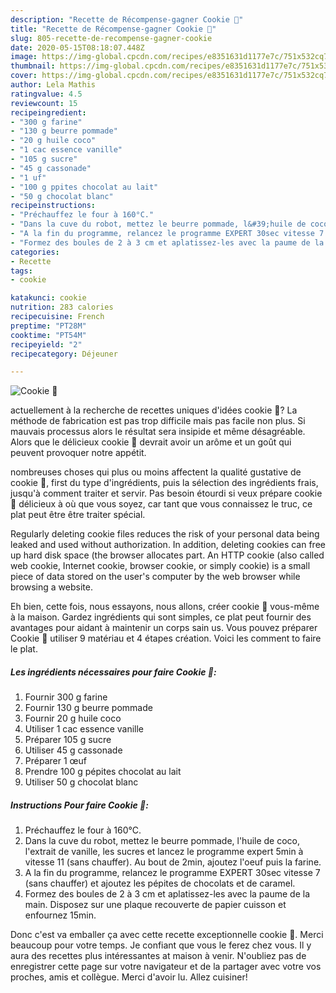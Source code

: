 ```yaml
---
description: "Recette de Récompense-gagner Cookie 🍪"
title: "Recette de Récompense-gagner Cookie 🍪"
slug: 805-recette-de-recompense-gagner-cookie
date: 2020-05-15T08:18:07.448Z
image: https://img-global.cpcdn.com/recipes/e8351631d1177e7c/751x532cq70/cookie-🍪-photo-principale-de-la-recette.jpg
thumbnail: https://img-global.cpcdn.com/recipes/e8351631d1177e7c/751x532cq70/cookie-🍪-photo-principale-de-la-recette.jpg
cover: https://img-global.cpcdn.com/recipes/e8351631d1177e7c/751x532cq70/cookie-🍪-photo-principale-de-la-recette.jpg
author: Lela Mathis
ratingvalue: 4.5
reviewcount: 15
recipeingredient:
- "300 g farine"
- "130 g beurre pommade"
- "20 g huile coco"
- "1 cac essence vanille"
- "105 g sucre"
- "45 g cassonade"
- "1 uf"
- "100 g ppites chocolat au lait"
- "50 g chocolat blanc"
recipeinstructions:
- "Préchauffez le four à 160°C."
- "Dans la cuve du robot, mettez le beurre pommade, l&#39;huile de coco, l&#39;extrait de vanille, les sucres et lancez le programme expert 5min à vitesse 11 (sans chauffer). Au bout de 2min, ajoutez l&#39;oeuf puis la farine."
- "A la fin du programme, relancez le programme EXPERT 30sec vitesse 7 (sans chauffer) et ajoutez les pépites de chocolats et de caramel."
- "Formez des boules de 2 à 3 cm et aplatissez-les avec la paume de la main. Disposez sur une plaque recouverte de papier cuisson et enfournez 15min."
categories:
- Recette
tags:
- cookie

katakunci: cookie 
nutrition: 283 calories
recipecuisine: French
preptime: "PT28M"
cooktime: "PT54M"
recipeyield: "2"
recipecategory: Déjeuner

---
```



![Cookie 🍪](https://img-global.cpcdn.com/recipes/e8351631d1177e7c/751x532cq70/cookie-🍪-photo-principale-de-la-recette.jpg)

actuellement à la recherche de recettes uniques d'idées cookie 🍪? La méthode de fabrication est pas trop difficile mais pas facile non plus. Si mauvais processus alors le résultat sera insipide et même désagréable. Alors que le délicieux cookie 🍪 devrait avoir un arôme et un goût qui peuvent provoquer notre appétit.

nombreuses choses qui plus ou moins affectent la qualité gustative de cookie 🍪, first du type d'ingrédients, puis la sélection des ingrédients frais, jusqu'à comment traiter et servir. Pas besoin étourdi si veux prépare cookie 🍪 délicieux à où que vous soyez, car tant que vous connaissez le truc, ce plat peut être être traiter spécial.

Regularly deleting cookie files reduces the risk of your personal data being leaked and used without authorization. In addition, deleting cookies can free up hard disk space (the browser allocates part. An HTTP cookie (also called web cookie, Internet cookie, browser cookie, or simply cookie) is a small piece of data stored on the user&#39;s computer by the web browser while browsing a website.


Eh bien, cette fois, nous essayons, nous allons, créer cookie 🍪 vous-même à la maison. Gardez ingrédients qui sont simples, ce plat peut fournir des avantages pour aidant à maintenir un corps sain us. Vous pouvez préparer Cookie 🍪 utiliser 9 matériau et 4 étapes création. Voici les comment to faire le plat.

<!--inarticleads1-->

##### Les ingrédients nécessaires pour faire Cookie 🍪:

1. Fournir 300 g farine
1. Fournir 130 g beurre pommade
1. Fournir 20 g huile coco
1. Utiliser 1 cac essence vanille
1. Préparer 105 g sucre
1. Utiliser 45 g cassonade
1. Préparer 1 œuf
1. Prendre 100 g pépites chocolat au lait
1. Utiliser 50 g chocolat blanc




<!--inarticleads2-->

##### Instructions Pour faire Cookie 🍪:

1. Préchauffez le four à 160°C.
1. Dans la cuve du robot, mettez le beurre pommade, l&#39;huile de coco, l&#39;extrait de vanille, les sucres et lancez le programme expert 5min à vitesse 11 (sans chauffer). Au bout de 2min, ajoutez l&#39;oeuf puis la farine.
1. A la fin du programme, relancez le programme EXPERT 30sec vitesse 7 (sans chauffer) et ajoutez les pépites de chocolats et de caramel.
1. Formez des boules de 2 à 3 cm et aplatissez-les avec la paume de la main. Disposez sur une plaque recouverte de papier cuisson et enfournez 15min.





Donc c'est va emballer ça avec cette recette exceptionnelle cookie 🍪. Merci beaucoup pour votre temps. Je confiant que vous le ferez chez vous. Il y aura des recettes plus  intéressantes at maison à venir. N'oubliez pas de enregistrer cette page sur votre navigateur et de la partager avec votre vos proches, amis et collègue. Merci d'avoir lu. Allez cuisiner!
